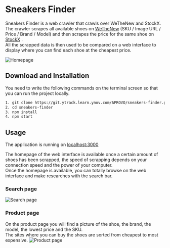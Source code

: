 # Sneakers Finder

Sneakers Finder is a web crawler that crawls over WeTheNew and StockX. The crawler scrapes all available shoes
on [WeTheNew](https://wethenew.com/) (SKU / Image URL / Price / Brand / Model) and then scrapes the price for the same
shoe on [StockX](https://stockx.com/) .<br/>
All the scrapped data is then used to be compared on a web interface to display where you can find each shoe at the
cheapest price. <br/>

![Homepage](https://image.noelshack.com/fichiers/2022/19/5/1652394387-sneakers-finder-homepage.jpg)

## Download and Installation

You need to write the following commands on the terminal screen so that you can run the project locally.

```sh
1. git clone https://git.ytrack.learn.ynov.com/APROVO/sneakers-finder.git
2. cd sneakers-finder
3. npm install
4. npm start
```

## Usage

The application is running on [localhost:3000](http://localhost:3000)

The homepage of the web interface is available once a certain amount of shoes has been scrapped, the speed of scrapping
depends on your connection speed and the power of your computer. <br />
Once the homepage is available, you can totally browse on the web interface and make researches with the search
bar. <br />

### Search page

![Search page](https://image.noelshack.com/fichiers/2022/19/5/1652394992-sneakers-finder-search.png)

### Product page

On the product page you will find a picture of the shoe, the brand, the model, the lowest price and the SKU. <br/>
The sites where you can buy the shoes are sorted from cheapest to most expensive.
![Product page](https://image.noelshack.com/fichiers/2022/19/5/1652395020-sneakers-finder-product.png)
